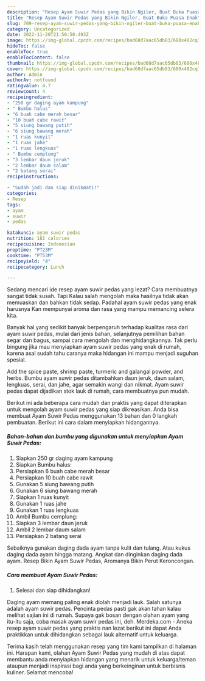 ```yaml
---
description: "Resep Ayam Suwir Pedas yang Bikin Ngiler, Buat Buka Puasa Enak"
title: "Resep Ayam Suwir Pedas yang Bikin Ngiler, Buat Buka Puasa Enak"
slug: 709-resep-ayam-suwir-pedas-yang-bikin-ngiler-buat-buka-puasa-enak
category: Uncategorized
date: 2022-11-20T21:50:50.493Z
image: https://img-global.cpcdn.com/recipes/bad68d7aac65db83/680x482cq70/ayam-suwir-pedas-foto-resep-utama.jpg
hideToc: false
enableToc: true
enableTocContent: false
thumbnail: https://img-global.cpcdn.com/recipes/bad68d7aac65db83/680x482cq70/ayam-suwir-pedas-foto-resep-utama.jpg
cover: https://img-global.cpcdn.com/recipes/bad68d7aac65db83/680x482cq70/ayam-suwir-pedas-foto-resep-utama.jpg
author: Admin
authorAv: notfound
ratingvalue: 4.7
reviewcount: 4
recipeingredient:
- "250 gr daging ayam kampung"
- " Bumbu halus"
- "6 buah cabe merah besar"
- "10 buah cabe rawit"
- "5 siung bawang putih"
- "6 siung bawang merah"
- "1 ruas kunyit"
- "1 ruas jahe"
- "1 ruas lengkuas"
- " Bumbu cemplung"
- "3 lembar daun jeruk"
- "2 lembar daum salam"
- "2 batang serai"
recipeinstructions:

- "Sudah jadi dan siap dinikmati!"
categories:
- Resep
tags:
- ayam
- suwir
- pedas

katakunci: ayam suwir pedas 
nutrition: 181 calories
recipecuisine: Indonesian
preptime: "PT23M"
cooktime: "PT53M"
recipeyield: "4"
recipecategory: Lunch

---
```



Sedang mencari ide resep ayam suwir pedas yang lezat? Cara membuatnya sangat tidak susah. Tapi Kalau salah mengolah maka hasilnya tidak akan memuaskan dan bahkan tidak sedap. Padahal ayam suwir pedas yang enak harusnya Kan mempunyai aroma dan rasa yang mampu memancing selera kita.


Banyak hal yang sedikit banyak berpengaruh terhadap kualitas rasa dari ayam suwir pedas, mulai dari jenis bahan, selanjutnya pemilihan bahan segar dan bagus, sampai cara mengolah dan menghidangkannya. Tak perlu bingung jika mau menyiapkan ayam suwir pedas yang enak di rumah, karena asal sudah tahu caranya maka hidangan ini mampu menjadi suguhan spesial.

Add the spice paste, shrimp paste, turmeric and galangal powder, and herbs. Bumbu ayam suwir pedas ditambahkan daun jeruk, daun salam, lengkuas, serai, dan jahe, agar semakin wangi dan nikmat. Ayam suwir pedas dapat dijadikan stok lauk di rumah, cara membuatnya pun mudah.


Berikut ini ada beberapa cara mudah dan praktis yang dapat diterapkan untuk mengolah ayam suwir pedas yang siap dikreasikan. Anda bisa membuat Ayam Suwir Pedas menggunakan 13 bahan dan 0 langkah pembuatan. Berikut ini cara dalam menyiapkan hidangannya.

<!--inarticleads1-->

##### Bahan-bahan dan bumbu yang digunakan untuk menyiapkan Ayam Suwir Pedas:

1. Siapkan 250 gr daging ayam kampung
1. Siapkan  Bumbu halus:
1. Persiapkan 6 buah cabe merah besar
1. Persiapkan 10 buah cabe rawit
1. Gunakan 5 siung bawang putih
1. Gunakan 6 siung bawang merah
1. Siapkan 1 ruas kunyit
1. Gunakan 1 ruas jahe
1. Gunakan 1 ruas lengkuas
1. Ambil  Bumbu cemplung:
1. Siapkan 3 lembar daun jeruk
1. Ambil 2 lembar daum salam
1. Persiapkan 2 batang serai


Sebaiknya gunakan daging dada ayam tanpa kulit dan tulang. Atau kukus daging dada ayam hingga matang. Angkat dan dinginkan daging dada ayam. Resep Bikin Ayam Suwir Pedas, Aromanya Bikin Perut Keroncongan. 

<!--inarticleads2-->

##### Cara membuat Ayam Suwir Pedas:


1. Selesai dan siap dihidangkan!

Daging ayam memang paling enak diolah menjadi lauk. Salah satunya adalah ayam suwir pedas. Pencinta pedas pasti gak akan tahan kalau melihat sajian ini di rumah. Supaya gak bosan dengan olahan ayam yang itu-itu saja, coba masak ayam suwir pedas ini, deh. Merdeka.com - Aneka resep ayam suwir pedas yang praktis nan lezat berikut ini dapat Anda praktikkan untuk dihidangkan sebagai lauk alternatif untuk keluarga. 

Terima kasih telah menggunakan resep yang tim kami tampilkan di halaman ini. Harapan kami, olahan Ayam Suwir Pedas yang mudah di atas dapat membantu anda menyiapkan hidangan yang menarik untuk keluarga/teman ataupun menjadi inspirasi bagi anda yang berkeinginan untuk berbisnis kuliner. Selamat mencoba!
